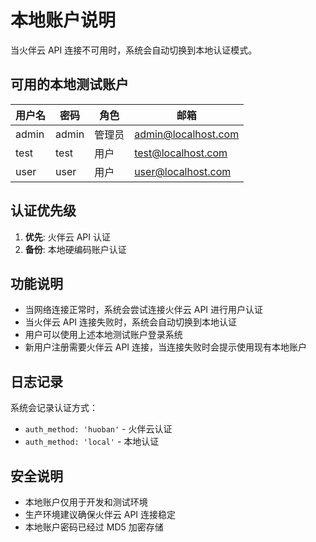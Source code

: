 # 本地账户说明

当火伴云 API 连接不可用时，系统会自动切换到本地认证模式。

## 可用的本地测试账户

| 用户名 | 密码 | 角色 | 邮箱 |
|--------|------|------|------|
| admin  | admin | 管理员 | admin@localhost.com |
| test   | test  | 用户 | test@localhost.com |
| user   | user  | 用户 | user@localhost.com |

## 认证优先级

1. **优先**: 火伴云 API 认证
2. **备份**: 本地硬编码账户认证

## 功能说明

- 当网络连接正常时，系统会尝试连接火伴云 API 进行用户认证
- 当火伴云 API 连接失败时，系统会自动切换到本地认证
- 用户可以使用上述本地测试账户登录系统
- 新用户注册需要火伴云 API 连接，当连接失败时会提示使用现有本地账户

## 日志记录

系统会记录认证方式：
- `auth_method: 'huoban'` - 火伴云认证
- `auth_method: 'local'` - 本地认证

## 安全说明

- 本地账户仅用于开发和测试环境
- 生产环境建议确保火伴云 API 连接稳定
- 本地账户密码已经过 MD5 加密存储
